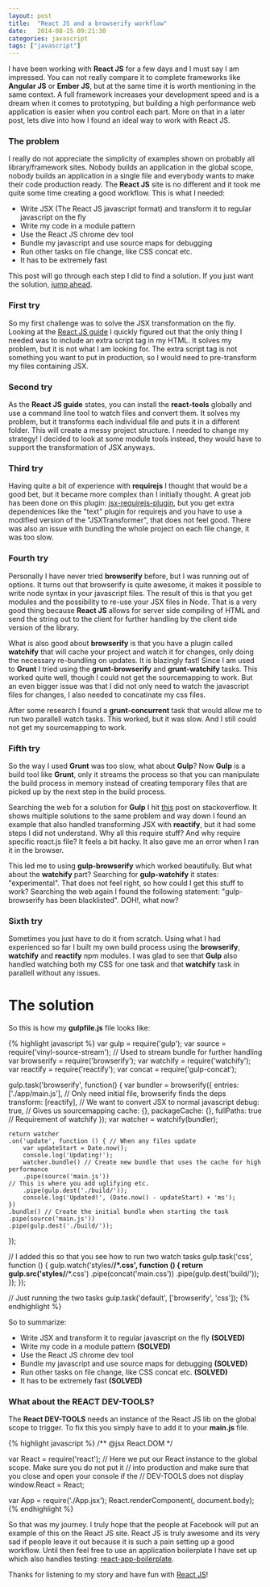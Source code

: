 ```yaml
---
layout: post
title:  "React JS and a browserify workflow"
date:   2014-08-15 09:21:30
categories: javascript
tags: ["javascript"]
---
```


I have been working with **React JS** for a few days and I must say I am impressed. You can not really compare it to complete frameworks like **Angular JS** or **Ember JS**, but at the same time it is worth mentioning in the same context. A full framework increases your development speed and is a dream when it comes to prototyping, but building a high performance web application is easier when you control each part. More on that in a later post, lets dive into how I found an ideal way to work with React JS.

### The problem
I really do not appreciate the simplicity of examples shown on probably all library/framework sites. Nobody builds an application in the global scope, nobody builds an application in a single file and everybody wants to make their code production ready. The **React JS** site is no different and it took me quite some time creating a good workflow. This is what I needed:

- Write JSX (The React JS javascript format) and transform it to regular javascript on the fly
- Write my code in a module pattern
- Use the React JS chrome dev tool
- Bundle my javascript and use source maps for debugging
- Run other tasks on file change, like CSS concat etc.
- It has to be extremely fast

This post will go through each step I did to find a solution. If you just want the solution, [jump ahead](#solution).

### First try
So my first challenge was to solve the JSX transformation on the fly. Looking at the [React JS guide](http://facebook.github.io/react/docs/getting-started.html) I quickly figured out that the only thing I needed was to include an extra script tag in my HTML. It solves my problem, but it is not what I am looking for. The extra script tag is not something you want to put in production, so I would need to pre-transform my files containing JSX. 

### Second try
As the **React JS guide** states, you can install the **react-tools** globally and use a command line tool to watch files and convert them. It solves my problem, but it transforms each individual file and puts it in a different folder. This will create a messy project structure. I needed to change my strategy! I decided to look at some module tools instead, they would have to support the transformation of JSX anyways.

### Third try
Having quite a bit of experience with **requirejs** I thought that would be a good bet, but it became more complex than I initially thought. A great job has been done on this plugin: [jsx-requirejs-plugin]('https://github.com/philix/jsx-requirejs-plugin'), but you get extra dependenices like the "text" plugin for requirejs and you have to use a modified version of the "JSXTransformer", that does not feel good. There was also an issue with bundling the whole project on each file change, it was too slow.

### Fourth try
Personally I have never tried **browserify** before, but I was running out of options. It turns out that browserify is quite awesome, it makes it possible to write node syntax in your javascript files. The result of this is that you get modules and the possibility to re-use your JSX files in Node. That is a very good thing because **React JS** allows for server side compiling of HTML and send the string out to the client for further handling by the client side version of the library.

What is also good about **browserify** is that you have a plugin called **watchify** that will cache your project and watch it for changes, only doing the necessary re-bundling on updates. It is blazingly fast! Since I am used to **Grunt** I tried using the **grunt-browserify** and **grunt-watchify** tasks. This worked quite well, though I could not get the sourcemapping to work. But an even bigger issue was that I did not only need to watch the javascript files for changes, I also needed to concatinate my css files.

After some research I found a **grunt-concurrent** task that would allow me to run two parallell watch tasks. This worked, but it was slow. And I still could not get my sourcemapping to work.

### Fifth try
So the way I used **Grunt** was too slow, what about **Gulp**? Now **Gulp** is a build tool like **Grunt**, only it streams the process so that you can manipulate the build process in memory instead of creating temporary files that are picked up by the next step in the build process.

Searching the web for a solution for **Gulp** I hit [this]('http://stackoverflow.com/questions/24190351/using-gulp-browserify-for-my-react-js-modules-im-getting-require-is-not-define') post on stackoverflow. It shows multiple solutions to the same problem and way down I found an example that also handled transforming JSX with **reactify**, but it had some steps I did not understand. Why all this require stuff? And why require specific react.js file? It feels a bit hacky. It also gave me an error when I ran it in the browser.

This led me to using **gulp-browserify** which worked beautifully. But what about the **watchify** part? Searching for **gulp-watchify** it states: "experimental". That does not feel right, so how could I get this stuff to work? Searching the web again I found the following statement: "gulp-browserify has been blacklisted". DOH!, what now?

### Sixth try
Sometimes you just have to do it from scratch. Using what I had experienced so far I built my own build process using the **browserify**, **watchify** and **reactify** npm modules. I was glad to see that **Gulp** also handled watching both my CSS for one task and that **watchify** task in parallell without any issues.

# <a name="solution"></a>The solution
So this is how my **gulpfile.js** file looks like:

{% highlight javascript %}
var gulp = require('gulp');
var source = require('vinyl-source-stream'); // Used to stream bundle for further handling
var browserify = require('browserify');
var watchify = require('watchify');
var reactify = require('reactify'); 
var concat = require('gulp-concat');
 
gulp.task('browserify', function() {
	var bundler = browserify({
		entries: ['./app/main.js'], // Only need initial file, browserify finds the deps
		transform: [reactify], // We want to convert JSX to normal javascript
		debug: true, // Gives us sourcemapping
		cache: {}, packageCache: {}, fullPaths: true // Requirement of watchify
	});
	var watcher  = watchify(bundler);

	return watcher
	.on('update', function () { // When any files update
		var updateStart = Date.now();
		console.log('Updating!');
		watcher.bundle() // Create new bundle that uses the cache for high performance
		.pipe(source('main.js'))
    // This is where you add uglifying etc.
		.pipe(gulp.dest('./build/'));
		console.log('Updated!', (Date.now() - updateStart) + 'ms');
	})
	.bundle() // Create the initial bundle when starting the task
	.pipe(source('main.js'))
	.pipe(gulp.dest('./build/'));
});

// I added this so that you see how to run two watch tasks
gulp.task('css', function () {
	gulp.watch('styles/**/*.css', function () {
		return gulp.src('styles/**/*.css')
		.pipe(concat('main.css'))
		.pipe(gulp.dest('build/'));
	});
});

// Just running the two tasks
gulp.task('default', ['browserify', 'css']);
{% endhighlight %}

So to summarize: 

- Write JSX and transform it to regular javascript on the fly **(SOLVED)**
- Write my code in a module pattern **(SOLVED)**
- Use the React JS chrome dev tool
- Bundle my javascript and use source maps for debugging **(SOLVED)**
- Run other tasks on file change, like CSS concat etc. **(SOLVED)**
- It has to be extremely fast **(SOLVED)**

### What about the REACT DEV-TOOLS?
The **React DEV-TOOLS** needs an instance of the React JS lib on the global scope to trigger. To fix this you simply have to add it to your **main.js** file. 

{% highlight javascript %}
/** @jsx React.DOM */

var React = require('react');
// Here we put our React instance to the global scope. Make sure you do not put it 
// into production and make sure that you close and open your console if the 
// DEV-TOOLS does not display
window.React = React; 

var App = require('./App.jsx');
React.renderComponent(<App/>, document.body);
{% endhighlight %}

So that was my journey. I truly hope that the people at Facebook will put an example of this on the React JS site. React JS is truly awesome and its very sad if people leave it out because it is such a pain setting up a good workflow. Until then feel free to use an application boilerplate I have set up which also handles testing: [react-app-boilerplate](https://github.com/christianalfoni/react-app-boilerplate).

Thanks for listening to my story and have fun with [React JS]('http://facebook.github.io/react')!